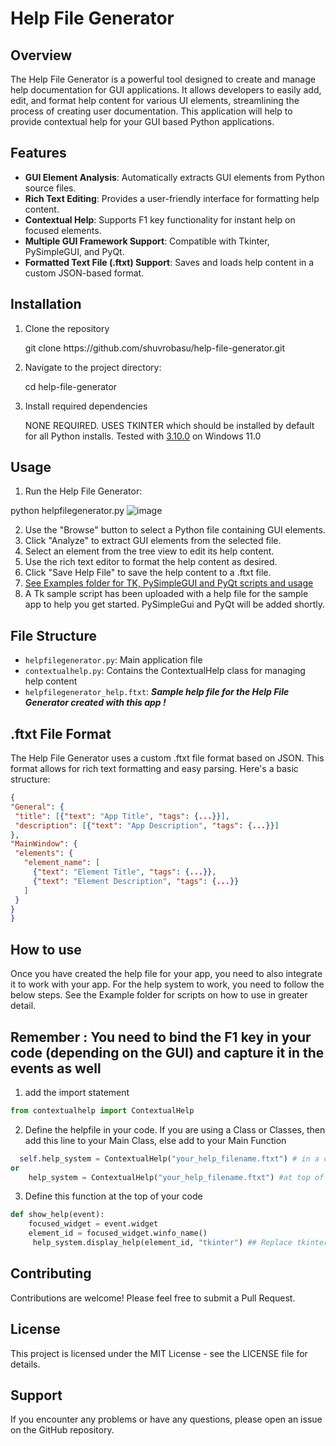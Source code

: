 # Help File Generator

## Overview

The Help File Generator is a powerful tool designed to create and manage help documentation for GUI applications. It allows developers to easily add, edit, and format help content for various UI elements, streamlining the process of creating user documentation. This application will help to provide contextual help for your GUI based Python applications.

## Features

- **GUI Element Analysis**: Automatically extracts GUI elements from Python source files.
- **Rich Text Editing**: Provides a user-friendly interface for formatting help content.
- **Contextual Help**: Supports F1 key functionality for instant help on focused elements.
- **Multiple GUI Framework Support**: Compatible with Tkinter, PySimpleGUI, and PyQt.
- **Formatted Text File (.ftxt) Support**: Saves and loads help content in a custom JSON-based format.

## Installation

1. Clone the repository
   <p>git clone https://github.com/shuvrobasu/help-file-generator.git

2.  Navigate to the project directory:
      <p>cd help-file-generator

3. Install required dependencies
   <p>NONE REQUIRED. USES TKINTER which should be installed by default for all Python installs. Tested with <ins>3.10.0</ins> on Windows 11.0

## Usage

1. Run the Help File Generator:

python helpfilegenerator.py
![image](https://github.com/user-attachments/assets/42fe429a-aa58-45e5-9ee4-fb5d22b26d6c)


2. Use the "Browse" button to select a Python file containing GUI elements.
3. Click "Analyze" to extract GUI elements from the selected file.
4. Select an element from the tree view to edit its help content.
5. Use the rich text editor to format the help content as desired.
6. Click "Save Help File" to save the help content to a .ftxt file.
7. <ins>See Examples folder for TK, PySimpleGUI and PyQt scripts and usage</ins>
8. A Tk sample script has been uploaded with a help file for the sample app to help you get started. PySimpleGui and PyQt will be added shortly.

## File Structure

- `helpfilegenerator.py`: Main application file
- `contextualhelp.py`: Contains the ContextualHelp class for managing help content
- `helpfilegenerator_help.ftxt`: <i><b>Sample help file for the Help File Generator created with this app !</b></i>

## .ftxt File Format

The Help File Generator uses a custom .ftxt file format based on JSON. This format allows for rich text formatting and easy parsing. Here's a basic structure:

```json
{
"General": {
 "title": [{"text": "App Title", "tags": {...}}],
 "description": [{"text": "App Description", "tags": {...}}]
},
"MainWindow": {
 "elements": {
   "element_name": [
     {"text": "Element Title", "tags": {...}},
     {"text": "Element Description", "tags": {...}}
   ]
 }
}
}
````
## How to use 
Once you have created the help file for your app, you need to also integrate it to work with your app. For the help system to work, you need to follow the below steps. See the Example folder for scripts on how to use in greater detail. 
<H2>Remember : You need to bind the F1 key in your code (depending on the GUI) and capture it in the events as well</H2>

1) add the import statement
```python
from contextualhelp import ContextualHelp
````
2) Define the helpfile in your code. If you are using a Class or Classes, then add this line to your Main Class, else add to your Main Function
````python
  self.help_system = ContextualHelp("your_help_filename.ftxt") # in a class
or
    help_system = ContextualHelp("your_help_filename.ftxt") #at top of your script where variables are declared 
````
3. Define this function at the top of your code
````python
def show_help(event):
    focused_widget = event.widget
    element_id = focused_widget.winfo_name()
     help_system.display_help(element_id, "tkinter") ## Replace tkinter with PySimpleGui or PyQt as your GUI
````

## Contributing
Contributions are welcome! Please feel free to submit a Pull Request.

## License
This project is licensed under the MIT License - see the LICENSE file for details.

## Support
If you encounter any problems or have any questions, please open an issue on the GitHub repository.
